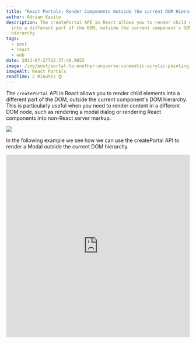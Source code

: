```yaml
---
title: "React Portals: Render Components Outside the current DOM Hierarchy"
author: Adrian Kasito
description: The createPortal API in React allows you to render child elements
  into a different part of the DOM, outside the current component's DOM
  hierarchy
tags:
  - post
  - react
  - web
date: 2023-07-27T15:37:48.905Z
image: /img/post/portal-to-another-universe-cinematic-acrylic-painting-trending-on-pixiv-fanbox-palette-knife-1.png
imageAlt: React Portals
readTime: 2 Minutes ⌚
---
```

The `createPortal` API in React allows you to render child elements into a different part of the DOM, outside the current component's DOM hierarchy. This is particularly useful when you need to render content in a different DOM node, such as rendering a modal dialog or rendering React components into non-React server markup.

![](/img/post/instagram-post-210.png)

I﻿n the following example we see how we can use the createPortal API to render a Modal outside the current DOM hierarchy. 

<iframe src="https://codesandbox.io/embed/react-portal-f4p3qh?fontsize=14&hidenavigation=1&theme=dark"
     style="width:100%; height:500px; border:0; border-radius: 4px; overflow:hidden;"
     title="react-portal"
     allow="accelerometer; ambient-light-sensor; camera; encrypted-media; geolocation; gyroscope; hid; microphone; midi; payment; usb; vr; xr-spatial-tracking"
     sandbox="allow-forms allow-modals allow-popups allow-presentation allow-same-origin allow-scripts"
   ></iframe>